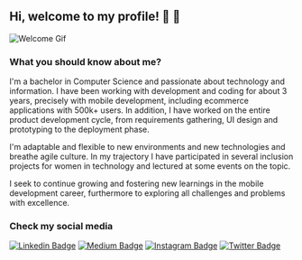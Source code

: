 
## Hi, welcome to my profile! :wave: :wave:

![Welcome Gif](https://media.giphy.com/media/bcKmIWkUMCjVm/giphy.gif)
### What you should know about me?

I'm a bachelor in Computer Science and passionate about technology and information. I have been working with development and coding for about 3 years, precisely with mobile development, including ecommerce applications with 500k+ users. In addition, I have worked on the entire product development cycle, from requirements gathering, UI design and prototyping to the deployment phase.

I'm adaptable and flexible to new environments and new technologies and breathe agile culture. In my trajectory I have participated in several inclusion projects for women in technology and lectured at some events on the topic.

I seek to continue growing and fostering new learnings in the mobile development career, furthermore to exploring all challenges and problems with excellence.


### Check my social media
[![Linkedin Badge](https://img.shields.io/badge/-LinkedIn-blue?style=flat-square&logo=Linkedin&logoColor=white&link=https://www.linkedin.com/in/moniquealtero/)](https://www.linkedin.com/in/moniquealtero/)
[![Medium Badge](https://img.shields.io/badge/-Medium-000000?style=flat-square&labelColor=000000&logo=medium&logoColor=white&link=https://medium.com/@moniquealtero)](https://medium.com/@moniquealtero)
[![Instagram Badge](https://img.shields.io/badge/-Instagram-C13584?style=flat-square&labelColor=C13584&logo=instagram&logoColor=white&link=https://www.instagram.com/moniquealtero/)](https://www.instagram.com/moniquealtero/)
[![Twitter Badge](https://img.shields.io/badge/-Twitter-blue?style=flat-square&logo=Twitter&logoColor=white&link=https://www.twitter.com/moniquealtero/)](https://www.twitter.com/moniquealtero)
